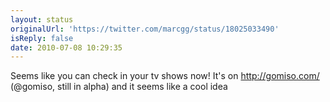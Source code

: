 ```yaml
---
layout: status
originalUrl: 'https://twitter.com/marcgg/status/18025033490'
isReply: false
date: 2010-07-08 10:29:35
---
```


Seems like you can check in your tv shows now! It's on http://gomiso.com/ (@gomiso, still in alpha) and it seems like a cool idea
